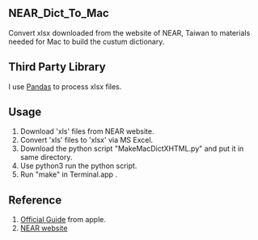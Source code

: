 ## NEAR_Dict_To_Mac
 Convert xlsx downloaded from the website of NEAR, Taiwan to materials needed for Mac to build the custum dictionary.
## Third Party Library
 I use [Pandas](http://pandas.pydata.org/) to process xlsx files.
## Usage
 1. Download 'xls' files from NEAR website.
 2. Convert 'xls' files to 'xlsx' via MS Excel.
 3. Download the python script "MakeMacDictXHTML.py" and put it in same directory.
 4. Use python3  run the python script.
 5. Run "make" in Terminal.app .
 
## Reference
 1. [Official Guide](https://developer.apple.com/library/content/documentation/UserExperience/Conceptual/DictionaryServicesProgGuide/Introduction/Introduction.html) from apple.
 2. [NEAR website](http://terms.naer.edu.tw/)
